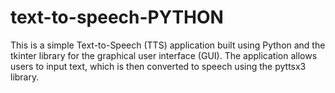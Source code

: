 # text-to-speech-PYTHON
This is a simple Text-to-Speech (TTS) application built using Python and the tkinter library for the graphical user interface (GUI). The application allows users to input text, which is then converted to speech using the pyttsx3 library. 
